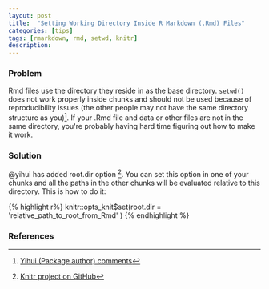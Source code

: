 ```yaml
---
layout: post
title:  "Setting Working Directory Inside R Markdown (.Rmd) Files"
categories: [tips]
tags: [rmarkdown, rmd, setwd, knitr]
description:
---
```

### Problem

Rmd files use the directory they reside in as the base directory. `setwd()` does not work properly inside chunks and should not be used because of reproducibility issues (the other people may not have the same directory structure as you)[^1]. If your .Rmd file and data or other files are not in the same directory, you're probably having hard time figuring out how to make it work.

### Solution
@yihui has added root.dir option [^2]. You can set this option in one of your chunks and all the paths in the other chunks will be evaluated relative to this directory. This is how to do it:

{% highlight r%}
knitr::opts_knit$set(root.dir = 'relative_path_to_root_from_Rmd' )
{% endhighlight %}

### References

[^1]: [Yihui (Package author) comments](https://groups.google.com/forum/#!topic/knitr/knM0VWoexT0)
[^2]: [Knitr project on GitHub](https://github.com/yihui/knitr/issues/277)

